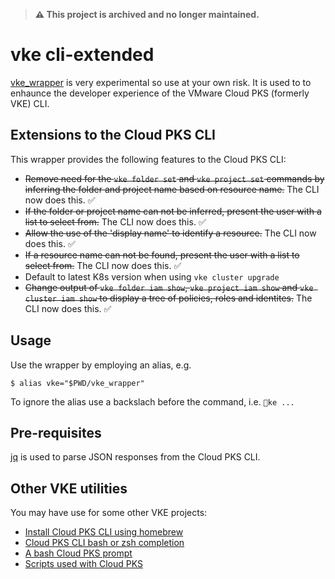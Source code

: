 > **⚠️ This project is archived and no longer maintained.**

# vke cli-extended
[vke_wrapper](vke_wrapper) is very experimental so use at your own risk. It 
is used to to enhaunce the developer experience of the VMware Cloud PKS (formerly VKE) CLI. 

## Extensions to the Cloud PKS CLI
This wrapper provides the following features to the Cloud PKS CLI:
* ~~Remove need for the `vke folder set` and `vke project set` commands by inferring
  the folder and project name based on resource name.~~ The CLI now does this.
  :white_check_mark:
* ~~If the folder or project name can not be inferred, present the user with a list
  to select from.~~ The CLI now does this.
  :white_check_mark:
* ~~Allow the use of the 'display name' to identify a resource.~~ The CLI now does this.
  :white_check_mark:
* ~~If a resource name can not be found, present the user with a list to select from.~~ The CLI now does this.
  :white_check_mark:
* Default to latest K8s version when using `vke cluster upgrade`
* ~~Change output of `vke folder iam show`, `vke project iam show` and 
  `vke cluster iam show` to display a tree of policies, roles and identites.~~
  The CLI now does this. :white_check_mark:

## Usage
Use the wrapper by employing an alias, e.g.

    $ alias vke="$PWD/vke_wrapper"

To ignore the alias use a backslach before the command, i.e. `ke ...`

## Pre-requisites
[jq](https://stedolan.github.io/jq/download/) is used to parse JSON responses from the Cloud PKS CLI.

## Other VKE utilities
You may have use for some other VKE projects:
* [Install Cloud PKS CLI using homebrew](https://github.com/ali5ter/homebrew-vke-cli)
* [Cloud PKS CLI bash or zsh completion](https://github.com/ali5ter/vke-completion)
* [A bash Cloud PKS prompt](https://github.com/ali5ter/vke-prompt)
* [Scripts used with Cloud PKS](https://github.com/ali5ter/vmware_scripts/tree/master/vke)
